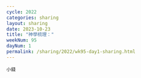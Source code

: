 ```yaml
---
cycle: 2022
categories: sharing
layout: sharing
date: 2023-10-23
title: "神學梳理："
weekNum: 95
dayNum: 1
permalink: /sharing/2022/wk95-day1-sharing.html
---
```


[](https://eccseattle.github.io/media/sharing/2022/wk095/2023-10-23-bin.m4a)

`小錢`

